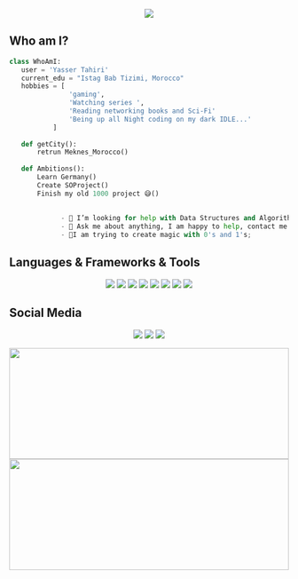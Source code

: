 <p align="center"> <img src="https://media.giphy.com/media/5YoZPhuvfHmuGHiASy/giphy.gif">


 ## Who am I?
 ```python
 class WhoAmI:
 	user = 'Yasser Tahiri'
	current_edu = "Istag Bab Tizimi, Morocco"
	hobbies = [
				'gaming',
				'Watching series ',
				'Reading networking books and Sci-Fi'
				'Being up all Night coding on my dark IDLE...'
			]
	
	def getCity():
		retrun Meknes_Morocco()
	
	def Ambitions():
		Learn Germany()
		Create SOProject()
		Finish my old 1000 project 😅()
    
    
		      - 🤔 I’m looking for help with Data Structures and Algorithms 😭;
		      - 💬 Ask me about anything, I am happy to help, contact me ;
              - 🥀I am trying to create magic with 0's and 1's;

 ```
<h2>Languages & Frameworks & Tools</h2>

<p align="center">
  <code><img src="https://img.shields.io/badge/python%20-%2314354C.svg?&style=for-the-badge&logo=python&logoColor=white"/></code>
  <code><img src="https://img.shields.io/badge/c%20-%2300599C.svg?&style=for-the-badge&logo=c&logoColor=white"/></code>
  <code><img src="https://img.shields.io/badge/c%23%20-%23239120.svg?&style=for-the-badge&logo=c-sharp&logoColor=white"/></code>
  <code><img src="https://img.shields.io/badge/shell_script%20-%23121011.svg?&style=for-the-badge&logo=gnu-bash&logoColor=white"/></code>
  <code><img src="https://img.shields.io/badge/django%20-%23092E20.svg?&style=for-the-badge&logo=django&logoColor=white"/></code>
  <code><img src="https://img.shields.io/badge/flask%20-%23000.svg?&style=for-the-badge&logo=flask&logoColor=white"/></code>
  <code><img src="https://img.shields.io/badge/github%20-%23121011.svg?&style=for-the-badge&logo=github&logoColor=white"/></code>
  <code><img src="https://img.shields.io/badge/mysql-%2300f.svg?&style=for-the-badge&logo=mysql&logoColor=white"/></code>
</p>

<h2>Social Media</h2>

<p align="center">
  <code><img src="https://img.shields.io/badge/Froggy__19%20-%23E4405F.svg?&style=for-the-badge&logo=Instagram&logoColor=white"/></code>
  <code><img src="https://img.shields.io/badge/yassertahiri%20-%239146FF.svg?&style=for-the-badge&logo=Twitch&logoColor=white"/></code>
  <code><img src="https://img.shields.io/badge/THyasser1%20-%231DA1F2.svg?&style=for-the-badge&logo=Twitter&logoColor=white"/></code>
</p>

<img width="100%" height="200" src="https://github-readme-stats.vercel.app/api?username=yezz123&show_icons=true&theme=gruvbox"></a><img width="100%" height="200" src="https://github-readme-stats.vercel.app/api/top-langs/?username=yezz123&layout=compact&theme=gotham" /></a>



